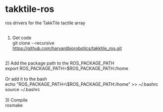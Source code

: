 takktile-ros
============

ros drivers for the TakkTile tactile array<br>
<br>
1) Get code<br>
git clone --recursive https://github.com/harvardbiorobotics/takktile_ros.git<br>
<br>
2) Add the package path to the ROS_PACKAGE_PATH<br>
export ROS_PACKAGE_PATH=$ROS_PACKAGE_PATH:/home<br>
<br>
Or add it to the bash<br>
echo "ROS_PACKAGE_PATH=\$ROS_PACKAGE_PATH:/home" >> ~/.bashrc<br>
source ~/.bashrc<br>
<br>
3) Compile<br>
rosmake<br>

